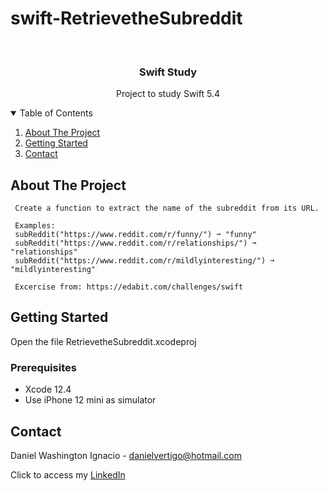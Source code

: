 # swift-RetrievetheSubreddit

<!-- PROJECT LOGO -->
<br />
<p align="center">

  <h3 align="center">Swift Study</h3>
  <p align="center">
    Project to study Swift 5.4
  </p>
</p>



<!-- TABLE OF CONTENTS -->
<details open="open">
  <summary>Table of Contents</summary>
  <ol>
    <li>
      <a href="#about-the-project">About The Project</a>
    </li>
    <li>
      <a href="#getting-started">Getting Started</a>
    </li>
    <li><a href="#contact">Contact</a></li>
  </ol>
</details>



<!-- ABOUT THE PROJECT -->
## About The Project
 
  
     Create a function to extract the name of the subreddit from its URL.
     
     Examples:
     subReddit("https://www.reddit.com/r/funny/") ➞ "funny"
     subReddit("https://www.reddit.com/r/relationships/") ➞ "relationships"
     subReddit("https://www.reddit.com/r/mildlyinteresting/") ➞ "mildlyinteresting"

     Excercise from: https://edabit.com/challenges/swift


<!-- GETTING STARTED -->
## Getting Started

Open the file RetrievetheSubreddit.xcodeproj 

### Prerequisites

* Xcode 12.4
* Use iPhone 12 mini as simulator 

<!-- CONTACT -->
## Contact

Daniel Washington Ignacio - danielvertigo@hotmail.com

Click to access my [LinkedIn](https://www.linkedin.com/in/daniel-washington-ignacio-ab439b164/)
